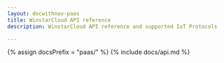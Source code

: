 ```yaml
---
layout: docwithnav-paas
title: WinstarCloud API reference
description: WinstarCloud API reference and supported IoT Protocols

---
```

{% assign docsPrefix = "paas/" %}
{% include docs/api.md %}
